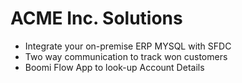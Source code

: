 # ACME Inc. Solutions
- Integrate your on-premise ERP MYSQL with SFDC
- Two way communication to track won customers
- Boomi Flow App to look-up Account Details